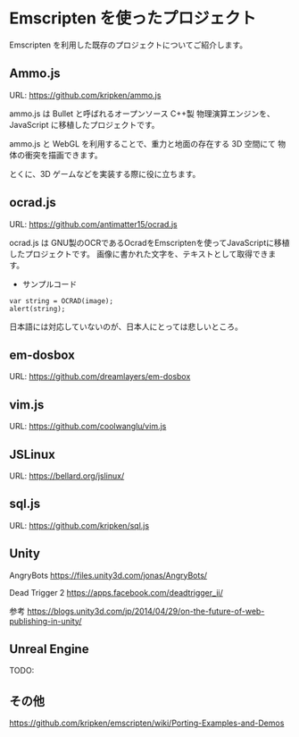 # Emscripten を使ったプロジェクト

Emscripten を利用した既存のプロジェクトについてご紹介します。

## Ammo.js
URL:
https://github.com/kripken/ammo.js

ammo.js は Bullet と呼ばれるオープンソース C++製 物理演算エンジンを、
JavaScript に移植したプロジェクトです。

ammo.js と WebGL を利用することで、重力と地面の存在する 3D 空間にて
物体の衝突を描画できます。

とくに、3D ゲームなどを実装する際に役に立ちます。

## ocrad.js
URL:
https://github.com/antimatter15/ocrad.js

ocrad.js は GNU製のOCRであるOcradをEmscriptenを使ってJavaScriptに移植したプロジェクトです。
画像に書かれた文字を、テキストとして取得できます。

* サンプルコード
```
var string = OCRAD(image);
alert(string);
```

日本語には対応していないのが、日本人にとっては悲しいところ。

## em-dosbox
URL:
https://github.com/dreamlayers/em-dosbox

## vim.js
URL:
https://github.com/coolwanglu/vim.js

## JSLinux
URL:
https://bellard.org/jslinux/

## sql.js
URL:
https://github.com/kripken/sql.js

## Unity
AngryBots
https://files.unity3d.com/jonas/AngryBots/

Dead Trigger 2
https://apps.facebook.com/deadtrigger_ii/

参考
https://blogs.unity3d.com/jp/2014/04/29/on-the-future-of-web-publishing-in-unity/

## Unreal Engine
TODO:

## その他

https://github.com/kripken/emscripten/wiki/Porting-Examples-and-Demos


